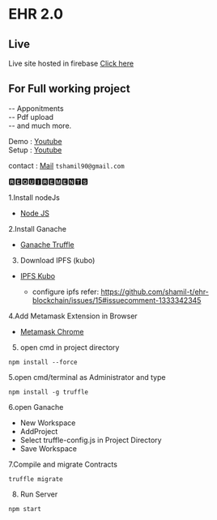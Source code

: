# EHR 2.0


## Live
Live site hosted in firebase
 [Click here](https://ehr-2-0.web.app/)

## For Full working project 

-- Apponitments <br>
-- Pdf upload <br>
-- and much more. <br>

Demo : [Youtube](https://youtu.be/d_-pWoGgdVs)
<br>
Setup : [Youtube](https://youtube.com/playlist?list=PL54V-i7zW55d1VKxEkp9DCPt5k_zE6m3X)

contact : 
[Mail](mailto:tshamil90@gmail.com?Subject=ehr-blockchain&Body=Hi,)
`tshamil90@gmail.com`

🆁🅴🆀🆄🅸🆁🅴🅼🅴🅽🆃🆂

1.Install nodeJs

* [Node JS](https://nodejs.org/en/download/)

2.Install Ganache

* [Ganache Truffle](https://www.trufflesuite.com/ganache)

3. Download IPFS (kubo)

* [IPFS Kubo](https://dist.ipfs.tech/#go-ipfs)

  - configure ipfs refer: https://github.com/shamil-t/ehr-blockchain/issues/15#issuecomment-1333342345

4.Add Metamask Extension in Browser

* [Metamask Chrome](https://chrome.google.com/webstore/detail/metamask/nkbihfbeogaeaoehlefnkodbefgpgknn?hl=en-US)

5. open cmd in project directory

```
npm install --force
```

5.open cmd/terminal as Administrator and type

```
npm install -g truffle
```

6.open Ganache
 
 *  New Workspace
 *  AddProject
 *  Select truffle-config.js in Project Directory
 *  Save Workspace

7.Compile and migrate Contracts
 ```
 truffle migrate
 ```
8. Run Server

```
npm start
```



